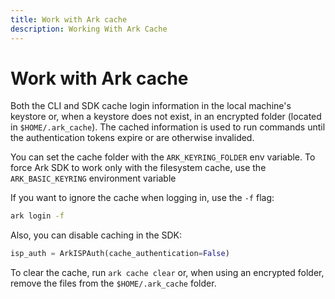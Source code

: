 ```yaml
---
title: Work with Ark cache
description: Working With Ark Cache
---
```


# Work with Ark cache

Both the CLI and SDK cache login information in the local machine's keystore or, when a keystore does not exist, in an encrypted folder (located in `$HOME/.ark_cache`). The cached information is used to run commands until the authentication tokens expire or are otherwise invalided.

You can set the cache folder with the `ARK_KEYRING_FOLDER` env variable. To force Ark SDK to work only with the filesystem cache, use the `ARK_BASIC_KEYRING` environment variable

If you want to ignore the cache when logging in, use the `-f` flag:
``` bash  linenums="0"
ark login -f
```

Also, you can disable caching in the SDK:
``` py  linenums="0"
isp_auth = ArkISPAuth(cache_authentication=False)
```

To clear the cache, run `ark cache clear` or, when using an encrypted folder, remove the files from the `$HOME/.ark_cache` folder.
